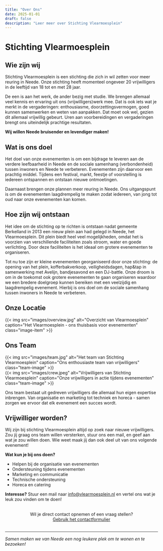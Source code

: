 ```yaml
---
title: "Over Ons"
date: 2025-01-01
draft: false
description: "Leer meer over Stichting Vlearmoesplein"
---
```


# Stichting Vlearmoesplein

## Wie zijn wij

Stichting Vlearmoesplein is een stichting die zich in wil zetten voor meer reuring in Neede. Onze stichting heeft momenteel ongeveer 20 vrijwilligers in de leeftijd van 18 tot en met 28 jaar.

De een is aan het werk, de ander bezig met studie. We brengen allemaal veel kennis en ervaring uit ons (vrijwilligers)werk mee. Dat is ook iets wat je merkt in de vergaderingen: enthousiasme, doorzettingsvermogen, goed kunnen samenwerken en weten van aanpakken. Dat moet ook wel, gezien dit allemaal vrijwillig gebeurt. Uren aan voorbereidingen en vergaderingen brengt ons uiteindelijk prachtige resultaten.

**Wij willen Neede bruisender en levendiger maken!**

## Wat is ons doel

Het doel van onze evenementen is om een bijdrage te leveren aan de verdere leefbaarheid in Neede en de sociale samenhang (verbondenheid) tussen inwoners en Neede te verbeteren. Evenementen zijn daarvoor een prachtig middel. Tijdens een festival, markt, feestje of voorstelling is iedereen ontspannen en ontstaan nieuwe ontmoetingen.

Daarnaast brengen onze plannen meer reuring in Neede. Ons uitgangspunt is om de evenementen laagdrempelig te maken zodat iedereen, van jong tot oud naar onze evenementen kan komen.

## Hoe zijn wij ontstaan

Het idee om de stichting op te richten is ontstaan nadat gemeente Berkelland in 2013 een nieuw plein aan had gelegd in Neede, het Vlearmoesplein. Dit plein biedt heel veel mogelijkheden, omdat het is voorzien van verschillende faciliteiten zoals stroom, water en goede verlichting. Door deze faciliteiten is het ideaal om grotere evenementen te organiseren.

Tot nu toe zijn er kleine evenementen georganiseerd door onze stichting: de opening van het plein, kofferbakverkoop, veiligheidsdagen, hap&tap in samenwerking met Avelijn, bandjesavond en een DJ-battle. Onze droom is om in de toekomst ook grotere evenementen te gaan organiseren waardoor we een bredere doelgroep kunnen bereiken met een veelzijdig en laagdrempelig evenement. Hierbij is ons doel om de sociale samenhang tussen inwoners in Neede te verbeteren.

## Onze Locatie

<div class="image-gallery">
  <div class="image-item">
    {{< img src="images/overview.jpg" alt="Overzicht van Vlearmoesplein" caption="Het Vlearmoesplein - ons thuisbasis voor evenementen" class="image-item" >}}
  </div>
</div>

## Ons Team

<div class="team-gallery">
  <div class="team-image">
    {{< img src="images/team.jpg" alt="Het team van Stichting Vlearmoesplein" caption="Ons enthousiaste team van vrijwilligers" class="team-image" >}}
  </div>
  <div class="team-image">
    {{< img src="images/crew.jpeg" alt="Vrijwilligers van Stichting Vlearmoesplein" caption="Onze vrijwilligers in actie tijdens evenementen" class="team-image" >}}
  </div>
</div>

Ons team bestaat uit gedreven vrijwilligers die allemaal hun eigen expertise inbrengen. Van organisatie en marketing tot techniek en horeca - samen zorgen we ervoor dat elk evenement een succes wordt.

## Vrijwilliger worden?

Wij zijn bij stichting Vlearmoesplein altijd op zoek naar nieuwe vrijwilligers. Zou jij graag ons team willen versterken, stuur ons een mail, en geef aan wat je zou willen doen. Wie weet maak jij dan ook deel uit van ons volgende evenement!

**Wat kun je bij ons doen?**

  - Helpen bij de organisatie van evenementen
  - Ondersteuning tijdens evenementen
  - Marketing en communicatie
  - Technische ondersteuning
  - Horeca en catering

**Interesse?** Stuur een mail naar [info@vlearmoesplein.nl](mailto:info@vlearmoesplein.nl) en vertel ons wat je leuk zou vinden om te doen!

<div style="text-align:center; margin:2rem 0;">
  Wil je direct contact opnemen of een vraag stellen?<br>
  <a href="/contact/" class="btn btn-primary">Gebruik het contactformulier</a>
</div>

---

*Samen maken we van Neede een nog leukere plek om te wonen en te bezoeken!*